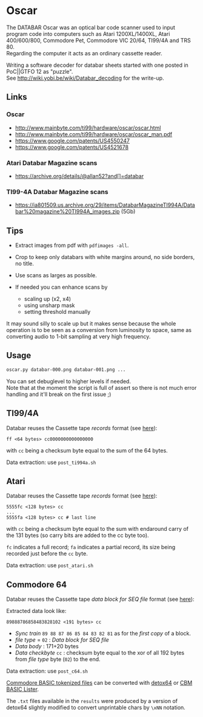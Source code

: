 # Oscar
The DATABAR Oscar was an optical bar code scanner used to input program code into computers such as Atari 1200XL/1400XL, Atari 400/600/800, Commodore Pet, Commodore VIC 20/64, TI99/4A and TRS 80.  
Regarding the computer it acts as an ordinary cassette reader.

Writing a software decoder for databar sheets started with one posted in PoC||GTFO 12 as "puzzle".  
See http://wiki.yobi.be/wiki/Databar_decoding for the write-up.

## Links

### Oscar

* http://www.mainbyte.com/ti99/hardware/oscar/oscar.html
* http://www.mainbyte.com/ti99/hardware/oscar/oscar_man.pdf
* https://www.google.com/patents/US4550247
* https://www.google.com/patents/US4521678

### Atari Databar Magazine scans

* https://archive.org/details/@allan52?and[]=databar

### TI99-4A Databar Magazine scans

* https://ia801509.us.archive.org/29/items/DatabarMagazineTI994A/Databar%20magazine%20TI994A_images.zip (5Gb)

## Tips

* Extract images from pdf with `pdfimages -all`.
* Crop to keep only databars with white margins around, no side borders, no title.
* Use scans as larges as possible.
* If needed you can enhance scans by

  * scaling up (x2, x4)
  * using unsharp mask
  * setting threshold manually

It may sound silly to scale up but it makes sense because the whole operation is to be seen as a conversion from luminosity to space, same as converting audio to 1-bit sampling at very high frequency.

## Usage

```bash
oscar.py databar-000.png databar-001.png ...
```

You can set debuglevel to higher levels if needed.  
Note that at the moment the script is full of assert so there is not much error handling and it'll break on the first issue ;)

## TI99/4A

Databar reuses the Cassette tape *records* format (see [here](http://www.unige.ch/medecine/nouspikel/ti99/cassette.htm#Cassette%20tape%20format)):

```
ff <64 bytes> cc0000000000000000
```
with `cc` being a checksum byte equal to the sum of the 64 bytes.

Data extraction: use `post_ti994a.sh`

## Atari

Databar reuses the Cassette tape *records* format (see [here](https://www.atariarchives.org/dere/chaptC.php)):

```
5555fc <128 bytes> cc
...
5555fa <128 bytes> cc # last line
```
with `cc` being a checksum byte equal to the sum with endaround carry of the 131 bytes (so carry bits are added to the cc byte too).

`fc` indicates a full record; `fa` indicates a partial record, its size being recorded just before the `cc` byte.

Data extraction: use `post_atari.sh`

## Commodore 64

Databar reuses the Cassette tape *data block for SEQ file* format (see [here](http://c64tapes.org/tape_loaders.php)):

Extracted data look like:
```
89888786858483828102 <191 bytes> cc
```

* *Sync train* `89 88 87 86 85 84 83 82 81` as for the *first copy* of a block.
* *file type* = `02` : *Data block for SEQ file*
* *Data body* : 171+20 bytes
* *Data checkbyte* `cc` : checksum byte equal to the xor of all 192 bytes from *file type* byte (`02`) to the end.

Data extraction: use `post_c64.sh`

[Commodore BASIC tokenized files](http://fileformats.archiveteam.org/wiki/Commodore_BASIC_tokenized_file) can be converted with [detox64](http://freshmeat.sourceforge.net/projects/detox64) or [CBM BASIC Lister](https://www.luigidifraia.com/c64/index.htm#BL).

The ``.txt`` files available in the ``results`` were produced by a version of detox64 slightly modified to convert unprintable chars by ``\xNN`` notation.
